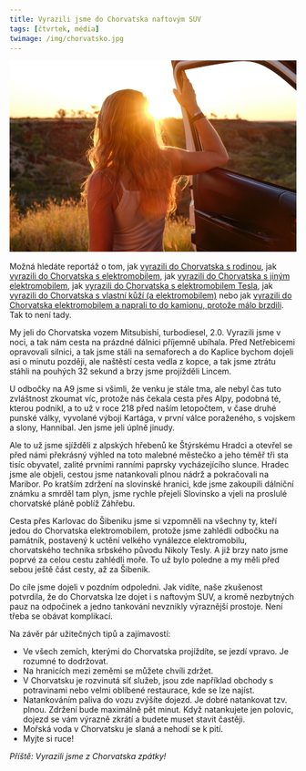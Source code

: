 ```yaml
---
title: Vyrazili jsme do Chorvatska naftovým SUV
tags: [čtvrtek, média]
twimage: /img/chorvatsko.jpg
---
```


![cover](/img/chorvatsko.jpg)

Možná hledáte reportáž o tom, jak [vyrazili do Chorvatska s rodinou](https://www.idnes.cz/cestovani/kolem-sveta/cesta-do-chorvatska-covid-19-koronavirus-formulare.A210713_121327_kolem-sveta_hig), jak [vyrazili do Chorvatska s elektromobilem](https://www.idnes.cz/auto/magazin/cesta-elektromobilem-skoda-enyaq-do-chrovatska-krk-enbw.A210624_142309_hardware_nyv), jak [vyrazili do Chorvatska s jiným elektromobilem](https://www.e15.cz/byznys/doprava-a-logistika/elektromobilem-do-chorvatska-jizda-za-nabijeckami-prodlouzi-cestu-o-hodiny-1381337), jak [vyrazili do Chorvatska s elektromobilem Tesla](https://elektrickevozy.cz/clanky/cesta-do-chorvatska-elektromobilem-neuveritelna-otrava-nebo-cira-radost), jak [vyrazili do Chorvatska s vlastní kůží (a elektromobilem)](https://zpravy.aktualne.cz/ekonomika/auto/foto-cesta-elektromobilem/r~f01bc49cbb9f11ea842f0cc47ab5f122/) nebo jak [vyrazili do Chorvatska elektromobilem a naprali to do kamionu, protože málo brzdili](https://www.lidovky.cz/byznys/enyaqem-do-chorvatska-strasti-dobijecich-stanic-a-hloupa-nehoda.A210704_101957_ln_ekonomika_hetom). Tak to není tady.

My jeli do Chorvatska vozem Mitsubishi, turbodiesel, 2.0. Vyrazili jsme v noci, a tak nám cesta na prázdné dálnici příjemně ubíhala. Před Netřebicemi opravovali silnici, a tak jsme stáli na semaforech a do Kaplice bychom dojeli asi o minutu později, ale naštěstí cesta vedla z kopce, a tak jsme ztrátu stáhli na pouhých 32 sekund a brzy jsme projížděli Lincem.

U odbočky na A9 jsme si všimli, že venku je stále tma, ale nebyl čas tuto zvláštnost zkoumat víc, protože nás čekala cesta přes Alpy, podobná té, kterou podnikl, a to už v roce 218 před naším letopočtem, v čase druhé punské války, vyvolané výboji Kartága, v první válce poraženého, s vojskem a slony, Hannibal. Jen jsme jeli úplně jinudy.

Ale to už jsme sjížděli z alpských hřebenů ke Štýrskému Hradci a otevřel se před námi překrásný výhled na toto malebné městečko a jeho téměř tři sta tisíc obyvatel, zalité prvními ranními paprsky vycházejícího slunce. Hradec jsme ale objeli, cestou jsme natankovali plnou nádrž a pokračovali na Maribor. Po kratším zdržení na slovinské hranici, kde jsme zakoupili dálniční známku a smrděl tam plyn, jsme rychle přejeli Slovinsko a vjeli na proslulé chorvatské pláně poblíž Záhřebu. 

Cesta přes Karlovac do Šibeniku jsme si vzpomněli na všechny ty, kteří jedou do Chorvatska elektromobilem, protože jsme zahlédli odbočku na památník, postavený k uctění velkého vynálezce elektromobilu, chorvatského technika srbského původu Nikoly Tesly. A již brzy nato jsme poprvé za celou cestu zahlédli moře. To už bylo poledne a my měli před sebou ještě část cesty, až za Šibenik.

Do cíle jsme dojeli v pozdním odpoledni. Jak vidíte, naše zkušenost potvrdila, že do Chorvatska lze dojet i s naftovým SUV, a kromě nezbytných pauz na odpočinek a jedno tankování nevznikly výraznější prostoje. Není třeba se obávat komplikací.

Na závěr pár užitečných tipů a zajímavostí:

- Ve všech zemích, kterými do Chorvatska projíždíte, se jezdí vpravo. Je rozumné to dodržovat.
- Na hranicích mezi zeměmi se můžete chvíli zdržet.
- V Chorvatsku je rozvinutá síť služeb, jsou zde například obchody s potravinami nebo velmi oblíbené restaurace, kde se lze najíst.
- Natankováním paliva do vozu zvýšíte dojezd. Je dobré natankovat tzv. plnou. Zdržení bude maximálně pět minut. Když natankujete jen polovic, dojezd se vám výrazně zkrátí a budete muset stavit častěji.
- Mořská voda v Chorvatsku je slaná a nehodí se k pití.
- Myjte si ruce!

_Příště: Vyrazili jsme z Chorvatska zpátky!_